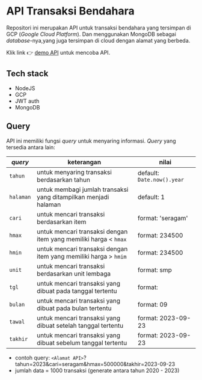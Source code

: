 # API Transaksi Bendahara

Repositori ini merupakan API untuk transaksi bendahara yang tersimpan di GCP (_Google Cloud Platform_). Dan menggunakan MongoDB sebagai _database_-nya,yang juga tersimpan di cloud dengan alamat yang berbeda.

Klik link 👉 [demo API](https://bendaharaapi-392411.as.r.appspot.com/api/pengguna/1/transaksi?tahun=2023) untuk mencoba API.

## Tech stack

- NodeJS
- GCP
- JWT auth
- MongoDB

## Query

API ini memiliki fungsi _query_ untuk menyaring informasi. _Query_ yang tersedia antara lain:

| _query_   | keterangan                                                       | nilai                      |
| --------- | ---------------------------------------------------------------- | -------------------------- |
| `tahun`   | untuk menyaring transaksi berdasarkan tahun                      | default: `Date.now().year` |
| `halaman` | untuk membagi jumlah transaksi yang ditampilkan menjadi halaman  | default: 1                 |
| `cari`    | untuk mencari transaksi berdasarkan item                         | format: 'seragam'          |
| `hmax`    | untuk mencari transaksi dengan item yang memiliki harga < `hmax` | format: 234500             |
| `hmin`    | untuk mencari transaksi dengan item yang memiliki harga > `hmim` | format: 234500             |
| `unit`    | untuk mencari transaksi berdasarkan unit lembaga                 | format: smp                |
| `tgl`     | untuk mencari transaksi yang dibuat pada tanggal tertentu        | format:                    |
| `bulan`   | untuk mencari transaksi yang dibuat pada bulan tertentu          | format: 09                 |
| `tawal`   | untuk mencari transaksi yang dibuat setelah tanggal tertentu     | format: 2023-09-23         |
| `takhir`  | untuk mencari transaksi yang dibuat sebelum tanggal tertentu     | format: 2023-09-23         |

- contoh query: `<Alamat API>`?tahun=2023&cari=seragam&hmax=500000&takhir=2023-09-23
- jumlah data = 1000 transaksi (generate antara tahun 2020 - 2023)
